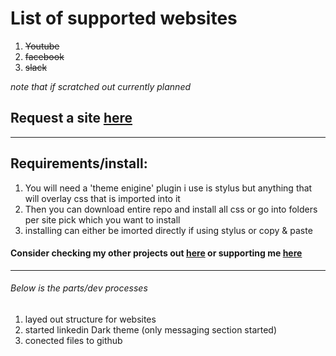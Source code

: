 # List of supported websites

1. ~~Youtube~~
2. ~~facebook~~
3. ~~slack~~

_note that if scratched out currently planned_

## Request a site [here]()

---

## Requirements/install:

1. You will need a 'theme enigine' plugin i use is stylus but anything that will overlay css that is imported into it
2. Then you can download entire repo and install all css or go into folders per site pick which you want to install
3. installing can either be imorted directly if using stylus or copy & paste

#### Consider checking my other projects out [here](https://github.com/drybonesification) or supporting me [here]()

---

###### Below is the parts/dev processes

1. layed out structure for websites
2. started linkedin Dark theme (only messaging section started)
3. conected files to github
